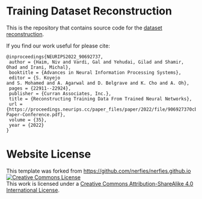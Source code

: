 # Training Dataset Reconstruction

This is the repository that contains source code for the [dataset reconstruction](https://giladude1.github.io/reconstruction/).

If you find our work useful for please cite:
```
@inproceedings{NEURIPS2022_90692737,
 author = {Haim, Niv and Vardi, Gal and Yehudai, Gilad and Shamir, Ohad and Irani, Michal},
 booktitle = {Advances in Neural Information Processing Systems},
 editor = {S. Koyejo
and S. Mohamed and A. Agarwal and D. Belgrave and K. Cho and A. Oh},
 pages = {22911--22924},
 publisher = {Curran Associates, Inc.},
 title = {Reconstructing Training Data From Trained Neural Networks},
 url =
{https://proceedings.neurips.cc/paper_files/paper/2022/file/906927370cbeb537781100623cca6fa6-Paper-Conference.pdf},
 volume = {35},
 year = {2022}
}
```


# Website License
This template was forked from https://github.com/nerfies/nerfies.github.io
<a rel="license" href="http://creativecommons.org/licenses/by-sa/4.0/"><img alt="Creative Commons License" style="border-width:0" src="https://i.creativecommons.org/l/by-sa/4.0/88x31.png" /></a><br />This work is licensed under a <a rel="license" href="http://creativecommons.org/licenses/by-sa/4.0/">Creative Commons Attribution-ShareAlike 4.0 International License</a>.
